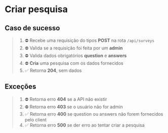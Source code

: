 # Criar pesquisa

## Caso de sucesso

> 1. ⛔ Recebe uma requisição do tipos **POST** na rota `/api/surveys`
> 2. ⛔ Valida se a requisição foi feita por um **admin**
> 3. ⛔ Valida dados obrigatórios **question** e **answers**
> 4. ⛔ **Cria** uma pesquisa com os dados fornecidos
> 5. ✅ Retorna **204**, sem dados

## Exceções

> 1. ⛔ Retorna erro **404** se a API não existir
> 2. ⛔ Retorna erro **403** se o usuário não for admin
> 3. ✅ Retorna erro **400** se question ou answers não forem fornecidos pelo client
> 4. ✅ Retorna erro **500** se der erro ao tentar criar a pesquisa
